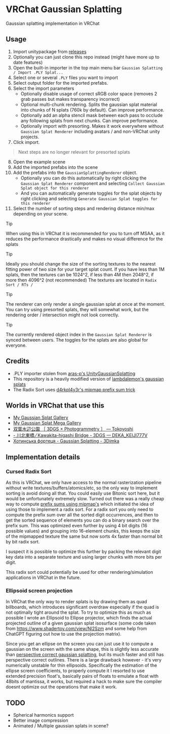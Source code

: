 # VRChat Gaussian Splatting
Gaussian splatting implementation in VRChat
## Usage
1. Import unitypackage from [releases](https://github.com/MichaelMoroz/VRChatGaussianSplatting/releases) 
2. Optionally you can just clone this repo instead (might have more up to date features)
3. Open the built-in importer in the top main menu bar `Gaussian Splatting / Import .PLY Splat...`
4. Select one or several `.PLY` files you want to import
5. Select output folder for the imported prefabs.
6. Select the import parameters
   * Optionally disable usage of correct sRGB color space (removes 2 grab passes but makes transparency incorrect)
   * Optional multi-chunk rendering. Splits the gaussian splat material into chunks of N splats (760k by default). Can improve performance.
   * Optionally add an alpha stencil mask between each pass to occlude any following splats from next chunks. Can improve performance.
   * Optionally import with presorting. Makes it work everywhere without `Gaussian Splat Renderer` including avatars / and non-VRChat unity projects.
7. Click import.
> Next steps are no longer relevant for presorted splats
8. Open the example scene
9. Add the imported prefabs into the scene
10. Add the prefabs into the `GaussianSplattingRenderer` object.
    * Optionally you can do this automatically by right clicking the `Gaussian Splat Renderer` component and selecting `Collect Gaussian Splat object for this renderer`
    * And you can automatically generate toggles for the splat objects by right clicking and selecting `Generate Gaussian Splat toggles for this renderer`
11.  Select the number of sorting steps and rendering distance min/max depending on your scene.

> [!TIP]
> When using this in VRChat it is recommended for you to turn off MSAA, as it reduces the performance drastically and makes no visual difference for the splats

> [!TIP]
> Ideally you should change the size of the sorting textures to the nearest fitting power of two size for your target splat count. If you have less than 1M splats, then the textures can be 1024^2, if less than 4M then 2048^2, if more then 4096^2 (not recommended)
> The textures are located in `Radix Sort / RTs /`

> [!TIP]
> The renderer can only render a single gaussian splat at once at the moment. You can try using presorted splats, they will somewhat work, but the rendering order / intersection might not look correctly.

> [!TIP]
> The currently rendered object index in the `Gaussian Splat Renderer` is synced between users. The toggles for the splats are also global for everyone.

## Credits
* .PLY importer stolen from [aras-p's UnityGaussianSplatting](https://github.com/aras-p/UnityGaussianSplatting)  
* This repository is a heavily modified version of [lambdalemon's gaussian splats](https://github.com/lambdalemon/vrcsplat)  
* The Radix Sort uses [d4rkpl4y3r's mipmap prefix sum trick](https://github.com/d4rkc0d3r/CompactSparseTextureDemo)  

## Worlds in VRChat that use this
* [My Gaussian Splat Gallery](https://vrchat.com/home/launch?worldId=wrld_91216c98-a1db-4be6-8ebf-05088b335825)
* [My Gaussian Splat Mega Gallery](https://vrchat.com/home/launch?worldId=wrld_01df1297-a9de-4d53-9da1-213c29a3012a)
* [双葉水辺公園 ［ 3DGS × Photogrammetry ］ — Tokoyoshi](https://vrchat.com/home/launch?worldId=wrld_29cf640a-5c84-4a61-b954-559809a69880)
* [- 川北東橋 ⁄ Kawakita-higashi Bridge - 3DGS — DEKA_KEIJI777V](https://vrchat.com/home/launch?worldId=wrld_45d430c0-2a0c-4d7b-b848-bd950fda5e5f)
* [Хотинська фортеця - Gaussian Splatting - 3Dimka](https://vrchat.com/home/launch?worldId=wrld_2ccfe926-3b64-4522-97a1-9840f329f5b3)

## Implementation details 

### Cursed Radix Sort
As this is VRChat, we only have access to the normal rasterization pipeline without write textures/buffers/atomics/etc, so the only way to implement sorting is avoid doing all that. You could easily use Bitonic sort here, but it would be unfortunately extremely slow.
Turned out there was a really cheap way to compute [prefix sums using mipmap's](https://github.com/d4rkc0d3r/CompactSparseTextureDemo) which initiated the idea of using those to implement a radix sort.
For a radix sort you only need to compute the prefix sum over all the sorted digit occurrences, and then to get the sorted sequence of elements you can do a binary search over the prefix sum.
This was optimized even further by using 4 bit digits (16 possible values) and grouping into 16-element chunks, this keeps the size of the mipmapped texture the same but now sorts 4x faster than normal bit by bit radix sort.

I suspect it is possible to optimize this further by packing the relevant digit key data into a separate texture and using larger chunks with more bits per digit.

This radix sort could potentially be used for other rendering/simulation applications in VRChat in the future.

### Ellipsoid screen projection
In VRChat the only way to render splats is by drawing them as quad billboards, which introduces significant overdraw especially if the quad is not optimally tight around the splat. To try to optimize this as much as possible I wrote an Ellipsoid to Ellipse projector, which finds the actual projected outline of a given gaussian splat isosurface (some code taken from https://www.shadertoy.com/view/Nl2Szm and some help from ChatGPT figuring out how to use the projection matrix).

Since you get an ellipse on the screen you can just use it to compute a gaussian on the screen with the same shape, this is slightly less accurate than [perspective correct gaussian splatting](https://fhahlbohm.github.io/htgs/), but its much faster and still has perspective correct outlines.
There is a large drawback however - it's very numerically unstable for thin ellipsoids. Specifically the estimation of the ellipse screen coefficients, to properly compute it I resorted to use extended precision float's, basically pairs of floats to emulate a float with 48bits of mantissa, it works, but required a hack to make sure the compiler doesnt optimize out the operations that make it work. 

## TODO

* Spherical harmonics support
* Better image compression 
* Animated / Multiple gaussian splats in scene?
